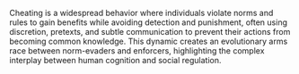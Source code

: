 Cheating is a widespread behavior where individuals violate norms and rules to gain benefits while avoiding detection and punishment, often using discretion, pretexts, and subtle communication to prevent their actions from becoming common knowledge. This dynamic creates an evolutionary arms race between norm-evaders and enforcers, highlighting the complex interplay between human cognition and social regulation.
